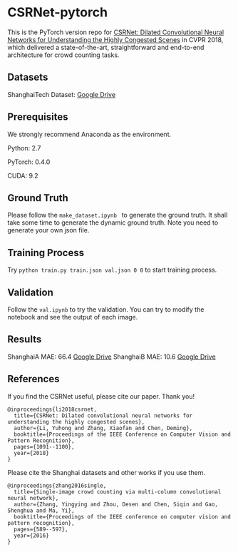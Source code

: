 # CSRNet-pytorch

This is the PyTorch version repo for [CSRNet: Dilated Convolutional Neural Networks for Understanding the Highly Congested Scenes](https://arxiv.org/abs/1802.10062) in CVPR 2018, which delivered a state-of-the-art, straightforward and end-to-end architecture for crowd counting tasks.

## Datasets
ShanghaiTech Dataset: [Google Drive](https://drive.google.com/open?id=16dhJn7k4FWVwByRsQAEpl9lwjuV03jVI)

## Prerequisites
We strongly recommend Anaconda as the environment.

Python: 2.7

PyTorch: 0.4.0

CUDA: 9.2
## Ground Truth

Please follow the `make_dataset.ipynb ` to generate the ground truth. It shall take some time to generate the dynamic ground truth. Note you need to generate your own json file.

## Training Process

Try `python train.py train.json val.json 0 0` to start training process.

## Validation

Follow the `val.ipynb` to try the validation. You can try to modify the notebook and see the output of each image.
## Results

ShanghaiA MAE: 66.4 [Google Drive](https://drive.google.com/open?id=1Z-atzS5Y2pOd-nEWqZRVBDMYJDreGWHH)
ShanghaiB MAE: 10.6 [Google Drive](https://drive.google.com/open?id=1zKn6YlLW3Z9ocgPbP99oz7r2nC7_TBXK)

## References

If you find the CSRNet useful, please cite our paper. Thank you!

```
@inproceedings{li2018csrnet,
  title={CSRNet: Dilated convolutional neural networks for understanding the highly congested scenes},
  author={Li, Yuhong and Zhang, Xiaofan and Chen, Deming},
  booktitle={Proceedings of the IEEE Conference on Computer Vision and Pattern Recognition},
  pages={1091--1100},
  year={2018}
}
```
Please cite the Shanghai datasets and other works if you use them.

```
@inproceedings{zhang2016single,
  title={Single-image crowd counting via multi-column convolutional neural network},
  author={Zhang, Yingying and Zhou, Desen and Chen, Siqin and Gao, Shenghua and Ma, Yi},
  booktitle={Proceedings of the IEEE conference on computer vision and pattern recognition},
  pages={589--597},
  year={2016}
}
```
